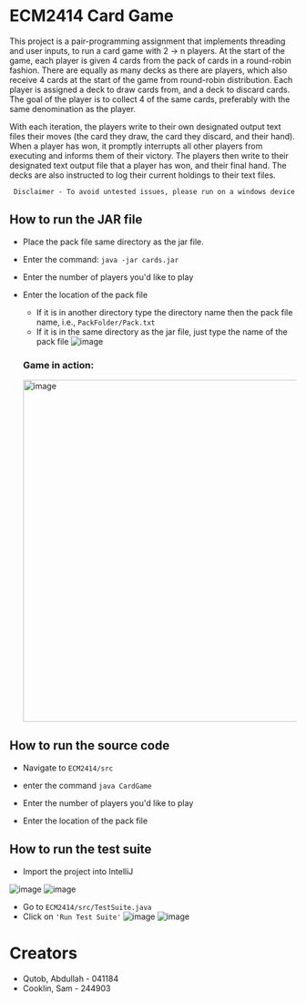 # ECM2414 Card Game

This project is a pair-programming assignment that implements threading and user inputs, to run a card game with 2 -> n players. At the start of the game, each player is given 4 cards from the pack of cards in a round-robin fashion. There are equally as many decks as there are players, which also receive 4 cards at the start of the game from round-robin distribution. Each player is assigned a deck to draw cards from, and a deck to discard cards. The goal of the player is to collect 4 of the same cards, preferably with the same denomination as the player.

With each iteration, the players write to their own designated output text files their moves (the card they draw, the card they discard, and their hand). When a player has won, it promptly interrupts all other players from executing and informs them of their victory. The players then write to their designated text output file that a player has won, and their final hand. The decks are also instructed to log their current holdings to their text files.

     Disclaimer - To avoid untested issues, please run on a windows device

## How to run the JAR file

-   Place the pack file same directory as the jar file.

-   Enter the command: `java -jar cards.jar`
-   Enter the number of players you'd like to play
-   Enter the location of the pack file
    -   If it is in another directory type the directory name then the pack file name, i.e., `PackFolder/Pack.txt`
    -   If it is in the same directory as the jar file, just type the name of the pack file
        ![image](https://user-images.githubusercontent.com/96269432/203731550-e5c7d266-6ebd-4f5f-9049-c85126080c61.png)
    ### Game in action:
     <img width="600" alt="image" src="https://user-images.githubusercontent.com/96269432/229861825-e35cc985-5a5c-437f-946d-519c157cab14.png">

## How to run the source code

-   Navigate to `ECM2414/src`

-   enter the command `java CardGame`
-   Enter the number of players you'd like to play
-   Enter the location of the pack file

## How to run the test suite

-   Import the project into IntelliJ

![image](https://user-images.githubusercontent.com/96269432/203748659-652a2397-f039-4ef7-bfd0-efc3f4c017d9.png)
![image](https://user-images.githubusercontent.com/96269432/203748670-58d0944f-0847-4efa-abe6-bf3c86b6da82.png)

-   Go to `ECM2414/src/TestSuite.java`
-   Click on `'Run Test Suite'`
    ![image](https://user-images.githubusercontent.com/96269432/203731124-d2070822-fe07-4403-80ca-4a31d817f948.png)
    ![image](https://user-images.githubusercontent.com/96269432/203731368-57d88fc7-d7b5-4115-85e6-94c8dcf55a6b.png)

# Creators

-   Qutob, Abdullah - 041184
-   Cooklin, Sam - 244903

